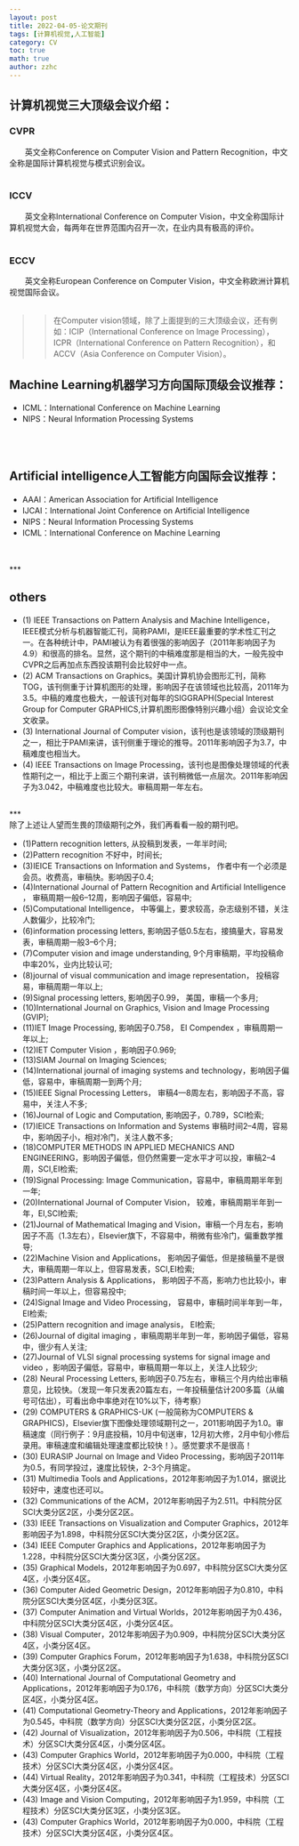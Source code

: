 ```yaml
---
layout: post
title: 2022-04-05-论文期刊 
tags: [计算机视觉,人工智能]
category: CV
toc: true
math: true
author: zzhc
---
```


## 计算机视觉三大顶级会议介绍：
### CVPR
&emsp;&emsp;英文全称Conference on Computer Vision and Pattern Recognition，中文全称是国际计算机视觉与模式识别会议。
<br>
<br>
### ICCV
&emsp;&emsp;英文全称International Conference on Computer Vision，中文全称国际计算机视觉大会，每两年在世界范围内召开一次，在业内具有极高的评价。
<br>
<br>

### ECCV
&emsp;&emsp;英文全称European Conference on Computer Vision，中文全称欧洲计算机视觉国际会议。
<br>
<br>

>> 在Computer vision领域，除了上面提到的三大顶级会议，还有例如：ICIP（International Conference on Image Processing），ICPR（International Conference on Pattern Recognition），和ACCV（Asia Conference on Computer Vision）。



## Machine Learning机器学习方向国际顶级会议推荐：

 - ICML：International Conference on Machine Learning
 - NIPS：Neural Information Processing Systems

<br>
<br>

## Artificial intelligence人工智能方向国际会议推荐：

 - AAAI：American Association for Artificial Intelligence
 - IJCAI：International Joint Conference on Artificial Intelligence
 - NIPS：Neural Information Processing Systems
 - ICML：International Conference on Machine Learning

<br>
<br>
***
<br>

## others

 - (1) IEEE Transactions on Pattern Analysis and Machine Intelligence，IEEE模式分析与机器智能汇刊，简称PAMI，是IEEE最重要的学术性汇刊之一。在各种统计中，PAMI被认为有着很强的影响因子（2011年影响因子为4.9）和很高的排名。显然，这个期刊的中稿难度那是相当的大，一般先投中CVPR之后再加点东西投该期刊会比较好中一点。
 - (2) ACM Transactions on Graphics。美国计算机协会图形汇刊，简称TOG，该刊侧重于计算机图形的处理，影响因子在该领域也比较高，2011年为3.5。中稿的难度也极大，一般该刊对每年的SIGGRAPH(Special Interest Group for Computer GRAPHICS,计算机图形图像特别兴趣小组）会议论文全文收录。
 - (3) International Journal of Computer vision，该刊也是该领域的顶级期刊之一，相比于PAMI来讲，该刊侧重于理论的推导。2011年影响因子为3.7，中稿难度也相当大。
 - (4) IEEE Transactions on Image Processing，该刊也是图像处理领域的代表性期刊之一，相比于上面三个期刊来讲，该刊稍微低一点层次。2011年影响因子为3.042，中稿难度也比较大。审稿周期一年左右。

<br>
***
<br>
除了上述让人望而生畏的顶级期刊之外，我们再看看一般的期刊吧。

 - (1)Pattern recognition letters, 从投稿到发表，一年半时间;
 - (2)Pattern recognition 不好中，时间长;
 - (3)IEICE Transactions on Information and Systems， 作者中有一个必须是会员。收费高，审稿快。影响因子0.4;
 - (4)International Journal of Pattern Recognition and Artificial Intelligence ， 审稿周期一般6–12周，影响因子偏低，容易中;
 - (5)Computational Intelligence， 中等偏上，要求较高，杂志级别不错，关注人数偏少，比较冷门;
 - (6)information processing letters, 影响因子低0.5左右，接搞量大，容易发表，审稿周期一般3–6个月;
 - (7)Computer vision and image understanding, 9个月审稿期，平均投稿命中率20%，业内比较认可;
 - (8)journal of visual communication and image representation， 投稿容易，审稿周期一年以上;
 - (9)Signal processing letters, 影响因子0.99， 美国，审稿一个多月;
 - (10)International Journal on Graphics, Vision and Image Processing (GVIP);
 - (11)IET Image Processing, 影响因子0.758， EI Compendex ，审稿周期一年以上;
 - (12)IET Computer Vision ，影响因子0.969;
 - (13)SIAM Journal on Imaging Sciences;
 - (14)International journal of imaging systems and technology，影响因子偏低，容易中，审稿周期一到两个月;
 - (15)IEEE Signal Processing Letters， 审稿4—8周左右，影响因子不高，容易中，关注人不多;
 - (16)Journal of Logic and Computation, 影响因子，0.789，SCI检索;
 - (17)IEICE Transactions on Information and Systems 审稿时间2–4周，容易中，影响因子小，相对冷门，关注人数不多;
 - (18)COMPUTER METHODS IN APPLIED MECHANICS AND ENGINEERING，影响因子偏低，但仍然需要一定水平才可以投，审稿2–4周，SCI,EI检索;
 - (19)Signal Processing: Image Communication，容易中，审稿周期半年到一年;
 - (20)International Journal of Computer Vision， 较难，审稿周期半年到一年，EI,SCI检索;
 - (21)Journal of Mathematical Imaging and Vision，审稿一个月左右，影响因子不高（1.3左右），Elsevier旗下，不容易中，稍微有些冷门，偏重数学推导;
 - (22)Machine Vision and Applications， 影响因子偏低，但是接稿量不是很大，审稿周期一年以上，但容易发表，SCI,EI检索;
 - (23)Pattern Analysis & Applications， 影响因子不高，影响力也比较小，审稿时间一年以上，但容易投中;
 - (24)Signal Image and Video Processing， 容易中，审稿时间半年到一年，EI检索;
 - (25)Pattern recognition and image analysis， EI检索;
 - (26)Journal of digital imaging ，审稿周期半年到一年，影响因子偏低，容易中，很少有人关注;
 - (27)Journal of  VLSI signal processing systems for signal image and video ，影响因子偏低，容易中，审稿周期一年以上，关注人比较少;
 - (28) Neural Processing Letters,  影响因子0.75左右，审稿三个月内给出审稿意见，比较快。（发现一年只发表20篇左右，一年投稿量估计200多篇（从编号可估出），可看出命中率绝对在10%以下，待考察）
 - (29) COMPUTERS & GRAPHICS-UK (一般简称为COMPUTERS & GRAPHICS)，Elsevier旗下图像处理领域期刊之一，2011影响因子为1.0。审稿速度（同行例子：9月底投稿，10月中旬送审，12月初大修，2月中旬小修后录用。审稿速度和编辑处理速度都比较快！）。感觉要求不是很高！
 - (30) EURASIP Journal on Image and Video Processing，影响因子2011年为0.5，有同学投过，速度比较快，2-3个月搞定。
 - (31) Multimedia Tools and Applications，2012年影响因子为1.014，据说比较好中，速度也还可以。
 - (32) Communications of the ACM，2012年影响因子为2.511。中科院分区SCI大类分区2区，小类分区2区。
 - (33) IEEE Transactions on Visualization and Computer Graphics，2012年影响因子为1.898，中科院分区SCI大类分区2区，小类分区2区。
 - (34) IEEE Computer Graphics and Applications，2012年影响因子为1.228，中科院分区SCI大类分区3区，小类分区2区。
 - (35) Graphical Models，2012年影响因子为0.697，中科院分区SCI大类分区4区，小类分区4区。
 - (36) Computer Aided Geometric Design，2012年影响因子为0.810，中科院分区SCI大类分区4区，小类分区3区。
 - (37) Computer Animation and Virtual Worlds，2012年影响因子为0.436，中科院分区SCI大类分区4区，小类分区4区。
 - (38) Visual Computer，2012年影响因子为0.909，中科院分区SCI大类分区4区，小类分区4区。
 - (39) Computer Graphics Forum，2012年影响因子为1.638，中科院分区SCI大类分区3区，小类分区2区。
 - (40) International Journal of Computational Geometry and Applications，2012年影响因子为0.176，中科院（数学方向）分区SCI大类分区4区，小类分区4区。
 - (41) Computational Geometry-Theory and Applications，2012年影响因子为0.545，中科院（数学方向）分区SCI大类分区2区，小类分区2区。
 - (42) Journal of Visualization，2012年影响因子为0.506，中科院（工程技术）分区SCI大类分区4区，小类分区4区。
 - (43) Computer Graphics World，2012年影响因子为0.000，中科院（工程技术）分区SCI大类分区4区，小类分区4区。
 - (44) Virtual Reality，2012年影响因子为0.341，中科院（工程技术）分区SCI大类分区4区，小类分区4区。
 - (43) Image and Vision Computing，2012年影响因子为1.959，中科院（工程技术）分区SCI大类分区3区，小类分区3区。
 - (43) Computer Graphics World，2012年影响因子为0.000，中科院（工程技术）分区SCI大类分区4区，小类分区4区。